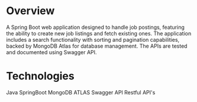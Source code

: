 # Overview
A Spring Boot web application designed to handle job postings, featuring the ability to create new job listings and fetch existing ones.
The application includes a search functionality with sorting and pagination capabilities, backed by MongoDB Atlas for database management. 
The APIs are tested and documented using Swagger API.

# Technologies
Java
SpringBoot
MongoDB ATLAS
Swagger API
Restful API's

